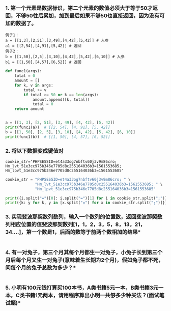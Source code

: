 ### 1. 第一个元素是数据标识，第二个元素的数值必须大于等于50才返回，不够50往后累加，加到最后如果不够50也直接返回，因为没有可加的数据了。

    例子1：
    a = [[1,3],[2,51],[3,49],[4,42],[5,42]] # 入参
    a1 = [[2,54],[4,91],[5,42]] # 返回
    例子2：
    b = [[1,50],[2,5],[3,10],[4,42],[5,42],[6,10]] # 入参
    b1 = [[1,50],[4,57],[6,52]] # 返回


```py
def func1(args):
    total = 0
    amount = []
    for k, v in args:
        total += v
        if total >= 50 or k == len(args):
            amount.append([k, total])
            total = 0
    return amount


a = [[1, 3], [2, 51], [3, 49], [4, 42], [5, 42]]
print(func1(a))  # [[2, 54], [4, 91], [5, 42]]
b = [[1, 50], [2, 5], [3, 10], [4, 42], [5, 42], [6, 10]]
print(func1(b))  # [[1, 50], [4, 57], [6, 52]]
```

### 2. 将以下数据变成键值对
    cookie_str=‘PHPSESSID=et4a33og7nbftv60j3v9m86cro; 
    Hm_lvt_51e3cc975b346e7705d8c255164036b3=1561553685; 
    Hm_lpvt_51e3cc975b346e7705d8c255164036b3=1561553685'

```py
cookie_str = "PHPSESSID=et4a33og7nbftv60j3v9m86cro; " \
             "Hm_lvt_51e3cc975b346e7705d8c255164036b3=1561553685; " \
             "Hm_lpvt_51e3cc975b346e7705d8c255164036b3=1561553685"

print({i.split("=")[0]: i.split("=")[1] for i in cookie_str.split(";")})
print({k: y for k, y in [x.split("=") for x in cookie_str.split(";")]})
```

### 3. 实现斐波那契数列数列，输入一个数列的位置数，返回斐波那契数列相应位置的值斐波那契数列[1，1，2，3，5，8，13，21，34....]，第一个数是1，后面的数等于前两个数相加的结果*
```py
```
### 4. 有一对兔子，第三个月其每个月都生一对兔子，小兔子长到第三个月后每个月又生一对兔子(意味着生长期为2个月)，假如兔子都不死，问每个月的兔子总数为多少？*
```py
```
### 5. 小明有100元钱打算买100本书，A类书籍5元一本，B类书籍3元一本，C类书籍1元两本，请用程序算出小明一共够多少种买法？(面试笔试题)*
```py
```